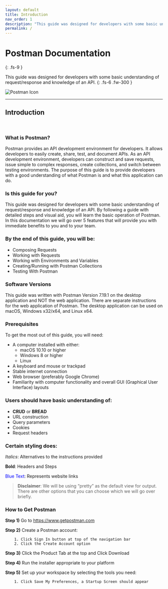 ```yaml
---
layout: default
title: Introduction
nav_order: 1
description: "This guide was designed for developers with some basic understanding of request/response and knowledge of an API."
permalink: /
---
```


# Postman Documentation
{: .fs-9 }

This guide was designed for developers with some basic understanding of request/response and knowledge of an API.
{: .fs-6 .fw-300 }

![Postman Icon](https://github.com/cee-elle/postman-documentation/blob/gh-pages/docs/raw/postmanicon.png?raw=true)

---

## Introduction
<br>

### What is Postman?

Postman provides an API development environment for developers. It allows developers to easily create, share, test, and document APIs. As an API development environment, developers can construct and save requests, issue simple to complex responses, create collections, and switch between testing environments. The purpose of this guide is to provide developers with a good understanding of what Postman is and what this application can do.


### Is this guide for you?

This guide was designed for developers with some basic understanding of request/response and knowledge of an API. By following a guide with detailed steps and visual aid, you will learn the basic operation of Postman. In this documentation we will go over 5 features that will provide  you with immediate benefits to you and to your team.


### By the end of this guide, you will be:

- Composing Requests
- Working with Requests
- Working with Environments and Variables 
- Creating/Running with Postman Collections
- Testing With Postman


### Software Versions
This guide was written with Postman Version 7.19.1 on the desktop application and NOT the web application. There are separate instructions for the web application of Postman. The desktop application can be used on macOS, Windows x32/x64, and Linux x64.


### Prerequisites
To get the most out of this guide, you will need:
- A computer installed with either:<br>
    - macOS 10.10 or higher
    - Windows 8 or higher
    - Linux
- A keyboard and mouse or trackpad
- Stable internet connection
- Web browser (preferably Google Chrome)
- Familiarity with computer functionality and overall GUI (Graphical User Interface) layouts


### Users should have basic understanding of:
- **CRUD** or **BREAD**
- URL construction
- Query parameters
- Cookies
- Request headers


### Certain styling does: 
*Italics*: Alternatives to the instructions provided

**Bold**: Headers and Steps

<font color='blue'>Blue Text</font>: Represents website links

> **Disclaimer**: We will be using “pretty” as the default view for output. There are other options that you can choose which we will go over briefly.


### How to Get Postman

**Step 1)** Go to https://www.getpostman.com

**Step 2)** Create a Postman account:

        1. Click Sign In button at top of the navigation bar
        2. Click the Create Account option

**Step 3)** Click the Product Tab at the top and Click Download

**Step 4)** Run the installer appropriate to your platform

**Step 5)** Set up your workspace by selecting the tools you need:

        1. Click Save My Preferences, a Startup Screen should appear

